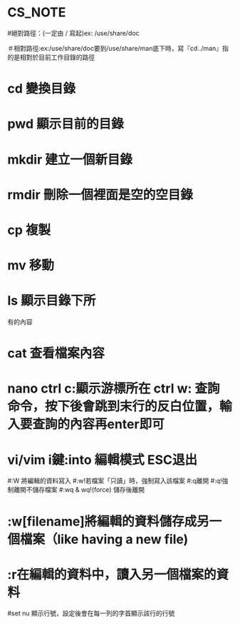 # CS_NOTE
#絕對路徑：(一定由 / 寫起)ex: /use/share/doc

＃相對路徑:ex:/use/share/doc要到/use/share/man底下時，寫『cd../man』指的是相對於目前工作目錄的路徑
# cd 變換目錄
# pwd 顯示目前的目錄
# mkdir 建立一個新目錄
# rmdir 刪除一個裡面是空的空目錄
# cp 複製
# mv 移動
# ls 顯示目錄下所
有的內容
# cat 查看檔案內容 
# nano  ctrl c:顯示游標所在  ctrl w: 查詢命令，按下後會跳到末行的反白位置，輸入要查詢的內容再enter即可
# vi/vim  i鍵:into 編輯模式  ESC退出
#:W 將編輯的資料寫入
#:w!若檔案「只讀」時，強制寫入該檔案
#:q離開
#:q!強制離開不儲存檔案
#:wq & wq!(force) 儲存後離開
# :w[filename]將編輯的資料儲存成另一個檔案（like having a new file) 
# :r在編輯的資料中，讀入另一個檔案的資料
#set nu 顯示行號，設定後會在每一列的字首顯示該行的行號
